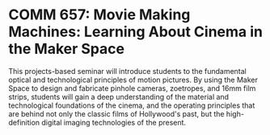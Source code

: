 # COMM 657: Movie Making Machines: Learning About Cinema in the Maker Space

This projects-based seminar will introduce students to the fundamental optical and technological principles of motion pictures. By using the Maker Space to design and fabricate pinhole cameras, zoetropes, and 16mm film strips, students will gain a deep understanding of the material and technological foundations of the cinema, and the operating principles that are behind not only the classic films of Hollywood's past, but the high-definition digital imaging technologies of the present.